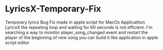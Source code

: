 # LyricsX-Temporary-Fix
Temporary lyrics Bug Fix made in apple script for MacOs Applicatiton LyricsX
the repeating loop and waiting for 60 seconds is not efficient.
I'm searching a way to monitor player_song_changed event and restart the player of the beginning of new song 
you can build it like application in apple script editor 
